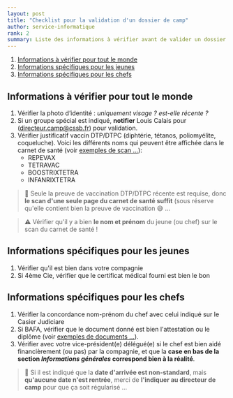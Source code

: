 ```yaml
---
layout: post
title: "Checklist pour la validation d'un dossier de camp"
author: service-informatique
rank: 2
summary: Liste des informations à vérifier avant de valider un dossier d'inscription
---
```


1. [Informations à vérifier pour tout le monde](#informations-à-vérifier-pour-tout-le-monde)
2. [Informations spécifiques pour les jeunes](#informations-spécifiques-pour-les-jeunes)
3. [Informations spécifiques pour les chefs](#informations-spécifiques-pour-les-chefs)

## Informations à vérifier pour tout le monde

1. Vérifier la photo d’identité : _uniquement visage ? est-elle récente ?_
2. Si un groupe spécial est indiqué, **notifier** Louis Calais pour (directeur.camp@cssb.fr) pour validation.
3. Vérifier justificatif vaccin DTP/DTPC (diphtérie, tétanos, poliomyélite, coqueluche). Voici les différents noms qui peuvent être affichée dans le carnet de santé (voir [exemples de scan ...](./checklist/vaccins.md)):
    - REPEVAX
    - TETRAVAC
    - BOOSTRIXTETRA
    - INFANRIXTETRA

> :bell: Seule la preuve de vaccination DTP/DTPC récente est requise, donc **le scan d'une seule page du carnet de santé suffit** (sous réserve qu'elle contient bien la preuve de vaccination :sweat_smile: ...

> :warning: Vérifier qu'il y a bien **le nom et prénom** du jeune (ou chef) sur le scan du carnet de santé !

    
## Informations spécifiques pour les jeunes

1. Vérifier qu'il est bien dans votre compagnie
2. Si 4ème Cie, vérifier que le certificat médical fourni est bien le bon


## Informations spécifiques pour les chefs

1. Vérifier la concordance nom-prénom du chef avec celui indiqué sur le Casier Judiciare
2. Si BAFA, vérifier que le document donné est bien l'attestation ou le diplôme (voir [exemples de documents ...](./checklist/bafa.md)).
3. Vérifier avec votre vice-président(e) délégué(e) si le chef est bien aidé financièrement (ou pas) par la compagnie, et que la **case en bas de la section _Informations générales_ correspond bien à la réalité**.

> :bell: Si il est indiqué que la **date d'arrivée est non-standard**, mais **qu'aucune date n'est rentrée**, merci de **l'indiquer au directeur de camp** pour que ça soit régularisé ...
